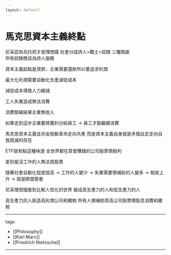 ```yaml
---
layout: default
---
```

# 馬克思資本主義終點

尼采認為烏托邦才是理想國 社會分成詩人>戰士>奴隸 三種階級  
所有奴隸應該為詩人服務


資本主義起點是貸款，企業需要還款所以要追求利潤

最大化利潤需要自動化生產減低成本

減低成本導致人力縮減

工人失業造成無法消費

消費緊縮結果企業無收入

如果走到這步企業要將獲利分給員工 -> 員工才能繼續消費

馬克思資本主義並非由發動革命走向共產 而是資本主義自身就是矛盾註定走向自我毀滅的存在

ETF就有點這種味道 全世界都在買會賺錢的公司股票領股利

差別是沒工作的人無法買股票

隨著社會自動化程度提高 -> 工作的人變少 -> 失業需要領補助的人變多 -> 稅收上升 -> 就是歐盟那套

尼采理想國套到比較人性化的世界 變成高生產力的人和低生產力的人

高生產力的人創造高利潤公司和繳稅 所有人領補助買高公司股票領股息消費和繳稅


---
tags:
  - [[Philosophy]]
  - [[Karl Marx]]
  - [[Friedrich Nietzsche]]

---

